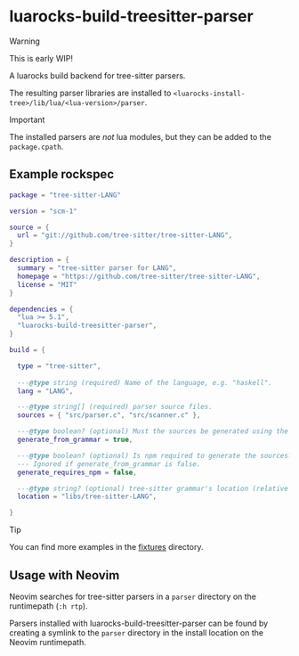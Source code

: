 # luarocks-build-treesitter-parser

> [!WARNING]
>
> This is early WIP!

A luarocks build backend for tree-sitter parsers. 

The resulting parser libraries are installed to
`<luarocks-install-tree>/lib/lua/<lua-version>/parser`.

> [!IMPORTANT]
>
> The installed parsers are *not* lua modules, but they
> can be added to the `package.cpath`.

## Example rockspec

```lua
package = "tree-sitter-LANG"

version = "scm-1"

source = {
  url = "git://github.com/tree-sitter/tree-sitter-LANG",
}

description = {
  summary = "tree-sitter parser for LANG",
  homepage = "https://github.com/tree-sitter/tree-sitter-LANG",
  license = "MIT"
}

dependencies = {
  "lua >= 5.1",
  "luarocks-build-treesitter-parser",
}

build = {

  type = "tree-sitter",
 
  ---@type string (required) Name of the language, e.g. "haskell".
  lang = "LANG",

  ---@type string[] (required) parser source files.
  sources = { "src/parser.c", "src/scanner.c" },

  ---@type boolean? (optional) Must the sources be generated using the tree-sitter CLI?
  generate_from_grammar = true,

  ---@type boolean? (optional) Is npm required to generate the sources?
  --- Ignored if generate_from_grammar is false.
  generate_requires_npm = false,

  ---@type string? (optional) tree-sitter grammar's location (relative to the source root).
  location = "libs/tree-sitter-LANG",

}
```

> [!TIP]
>
> You can find more examples in the [fixtures](./fixtures) directory.

## Usage with Neovim

Neovim searches for tree-sitter parsers in a `parser` directory
on the runtimepath (`:h rtp`).

Parsers installed with luarocks-build-treesitter-parser can be found
by creating a symlink to the `parser` directory in the install location
on the Neovim runtimepath.


